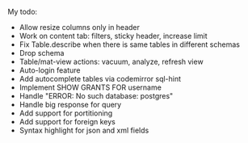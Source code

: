 My todo:

* Allow resize columns only in header
* Work on content tab: filters, sticky header, increase limit
* Fix Table.describe when there is same tables in different schemas
* Drop schema
* Table/mat-view actions: vacuum, analyze, refresh view
* Auto-login feature
* Add autocomplete tables via codemirror sql-hint
* Implement SHOW GRANTS FOR username
* Handle "ERROR:  No such database: postgres"
* Handle big response for query
* Add support for portitioning
* Add support for foreign keys
* Syntax highlight for json and xml fields
